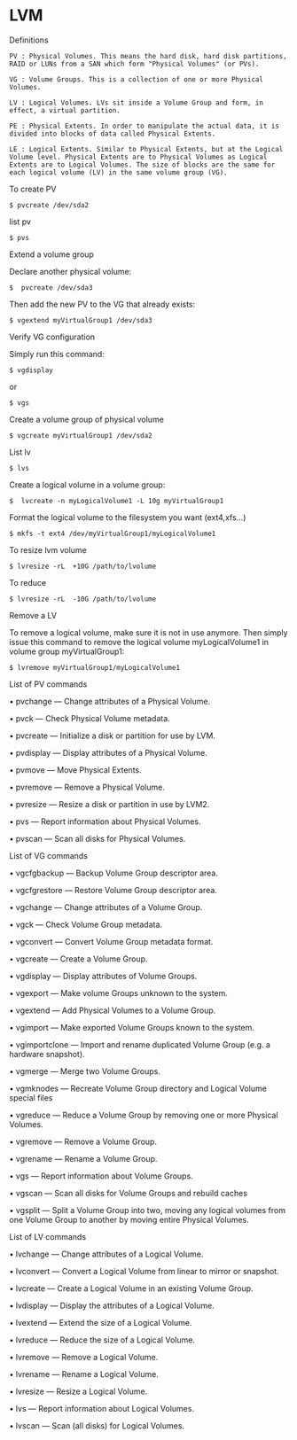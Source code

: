 # LVM

Definitions

    PV : Physical Volumes. This means the hard disk, hard disk partitions, RAID or LUNs from a SAN which form "Physical Volumes" (or PVs).  

    VG : Volume Groups. This is a collection of one or more Physical Volumes.

    LV : Logical Volumes. LVs sit inside a Volume Group and form, in effect, a virtual partition.

    PE : Physical Extents. In order to manipulate the actual data, it is divided into blocks of data called Physical Extents.

    LE : Logical Extents. Similar to Physical Extents, but at the Logical Volume level. Physical Extents are to Physical Volumes as Logical Extents are to Logical Volumes. The size of blocks are the same for each logical volume (LV) in the same volume group (VG). 


To create PV


```
$ pvcreate /dev/sda2
```

list pv
```
$ pvs
```

Extend a volume group

Declare another physical volume:
```
$  pvcreate /dev/sda3
```

Then add the new PV to the VG that already exists:
```
$ vgextend myVirtualGroup1 /dev/sda3
```
Verify VG configuration

Simply run this command:
```
$ vgdisplay 
```
or
```
$ vgs
```

Create a volume group of physical volume
```
$ vgcreate myVirtualGroup1 /dev/sda2
```
List lv
```
$ lvs
```
Create a logical volume in a volume group:
```
$  lvcreate -n myLogicalVolume1 -L 10g myVirtualGroup1
```
Format the logical volume to the filesystem you want (ext4,xfs...)
```
$ mkfs -t ext4 /dev/myVirtualGroup1/myLogicalVolume1
```

To resize lvm volume 
```
$ lvresize -rL  +10G /path/to/lvolume
```
To reduce 
```
$ lvresize -rL  -10G /path/to/lvolume
```

Remove a LV

To remove a logical volume, make sure it is not in use anymore. Then simply issue this command to remove the logical volume myLogicalVolume1 in volume group myVirtualGroup1:
```
$ lvremove myVirtualGroup1/myLogicalVolume1
```

List of PV commands

•     pvchange — Change attributes of a Physical Volume.

•     pvck — Check Physical Volume metadata.

•     pvcreate — Initialize a disk or partition for use by LVM.

•     pvdisplay — Display attributes of a Physical Volume.

•     pvmove — Move Physical Extents.

•     pvremove — Remove a Physical Volume.

•     pvresize — Resize a disk or partition in use by LVM2.

•     pvs — Report information about Physical Volumes.

•     pvscan — Scan all disks for Physical Volumes. 


List of VG commands

•     vgcfgbackup — Backup Volume Group descriptor area.

•     vgcfgrestore — Restore Volume Group descriptor area.

•     vgchange — Change attributes of a Volume Group.

•     vgck — Check Volume Group metadata.

•     vgconvert — Convert Volume Group metadata format.

•     vgcreate — Create a Volume Group.

•     vgdisplay — Display attributes of Volume Groups.

•     vgexport — Make volume Groups unknown to the system.

•     vgextend — Add Physical Volumes to a Volume Group.

•     vgimport — Make exported Volume Groups known to the system.

•     vgimportclone — Import and rename duplicated Volume Group (e.g. a hardware snapshot).

•     vgmerge — Merge two Volume Groups.

•     vgmknodes — Recreate Volume Group directory and Logical Volume special files

•     vgreduce — Reduce a Volume Group by removing one or more Physical Volumes.

•     vgremove — Remove a Volume Group.

•     vgrename — Rename a Volume Group.

•     vgs — Report information about Volume Groups.

•     vgscan — Scan all disks for Volume Groups and rebuild caches

•     vgsplit — Split a Volume Group into two, moving any logical volumes from one Volume Group to another by moving entire Physical Volumes. 




List of LV commands

•     lvchange — Change attributes of a Logical Volume.

•     lvconvert — Convert a Logical Volume from linear to mirror or snapshot.

•     lvcreate — Create a Logical Volume in an existing Volume Group.

•     lvdisplay — Display the attributes of a Logical Volume.

•     lvextend — Extend the size of a Logical Volume.

•     lvreduce — Reduce the size of a Logical Volume.

•     lvremove — Remove a Logical Volume.

•     lvrename — Rename a Logical Volume.

•     lvresize — Resize a Logical Volume.

•     lvs — Report information about Logical Volumes.

•     lvscan — Scan (all disks) for Logical Volumes. 





